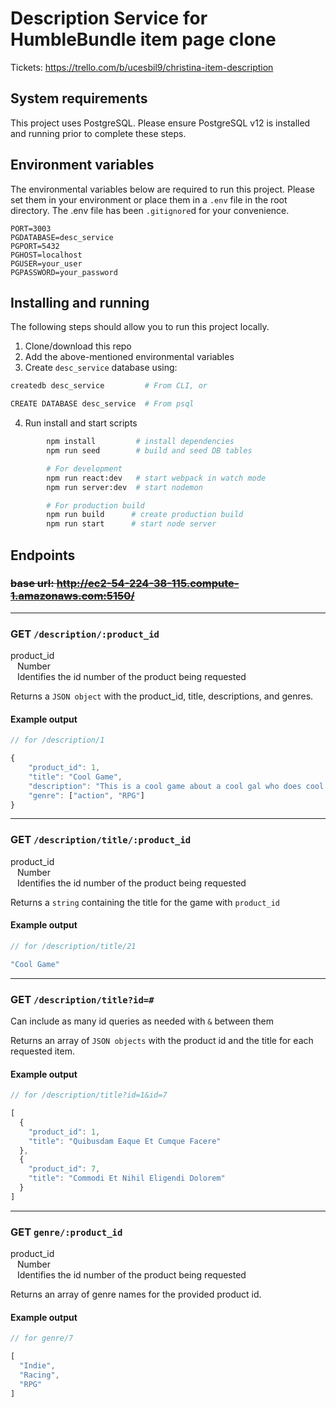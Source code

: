 # Description Service for HumbleBundle item page clone

Tickets: https://trello.com/b/ucesbil9/christina-item-description

## System requirements

This project uses PostgreSQL. Please ensure PostgreSQL v12 is installed and running prior to complete these steps.

## Environment variables

The environmental variables below are required to run this project. Please set them in your environment or place them in a `.env` file in the root directory. The .env file has been `.gitignore`d for your convenience.

```
PORT=3003
PGDATABASE=desc_service
PGPORT=5432
PGHOST=localhost
PGUSER=your_user
PGPASSWORD=your_password
```

## Installing and running

The following steps should allow you to run this project locally.

1. Clone/download this repo
2. Add the above-mentioned environmental variables
3. Create `desc_service` database using:
```bash
createdb desc_service         # From CLI, or

CREATE DATABASE desc_service  # From psql
```
4. Run install and start scripts

```bash
        npm install         # install dependencies
        npm run seed        # build and seed DB tables

        # For development
        npm run react:dev   # start webpack in watch mode
        npm run server:dev  # start nodemon

        # For production build
        npm run build      # create production build
        npm run start      # start node server
```

## Endpoints

### ~~base url: http://ec2-54-224-38-115.compute-1.amazonaws.com:5150/~~

---

### GET `/description/:product_id`
product_id\
&ensp; Number\
&ensp; Identifies the id number of the product being requested

Returns a `JSON object` with the product_id, title, descriptions, and genres.

#### Example output

```javascript
// for /description/1

{
    "product_id": 1,
    "title": "Cool Game",
    "description": "This is a cool game about a cool gal who does cool stuff",
    "genre": ["action", "RPG"]
}
```

---

### GET `/description/title/:product_id`

product_id\
&ensp; Number\
&ensp; Identifies the id number of the product being requested

Returns a `string` containing the title for the game with `product_id`

#### Example output

```javascript
// for /description/title/21

"Cool Game"
```

---

### GET `/description/title?id=#`

Can include as many id queries as needed with `&` between them

Returns an array of `JSON objects` with the product id and the title for each requested item.

#### Example output

```javascript
// for /description/title?id=1&id=7

[
  {
    "product_id": 1,
    "title": "Quibusdam Eaque Et Cumque Facere"
  },
  {
    "product_id": 7,
    "title": "Commodi Et Nihil Eligendi Dolorem"
  }
]
```

---

### GET `genre/:product_id`

product_id\
&ensp; Number\
&ensp; Identifies the id number of the product being requested

Returns an array of genre names for the provided product id.

#### Example output

```javascript
// for genre/7

[
  "Indie",
  "Racing",
  "RPG"
]
```
